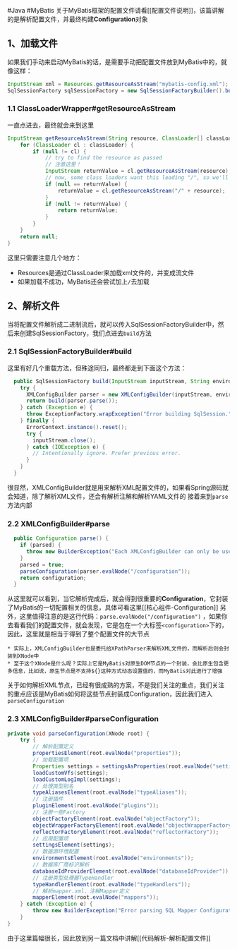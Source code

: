 #Java #MyBatis 
关于MyBatis框架的配置文件请看[[配置文件说明]]，该篇讲解的是解析配置文件，并最终构建**Configuration**对象
## 1、加载文件
如果我们手动来启动MyBatis的话，是需要手动把配置文件放到MyBatis中的，就像这样：
```java
InputStream xml = Resources.getResourceAsStream("mybatis-config.xml");
SqlSessionFactory sqlSessionFactory = new SqlSessionFactoryBuilder().build(xml);
```
### 1.1 ClassLoaderWrapper#getResourceAsStream
一直点进去，最终就会来到这里
```java
InputStream getResourceAsStream(String resource, ClassLoader[] classLoader) {
    for (ClassLoader cl : classLoader) {
        if (null != cl) {
            // try to find the resource as passed
            // 注意这里！
            InputStream returnValue = cl.getResourceAsStream(resource);
            // now, some class loaders want this leading "/", so we'll add it and try again if we didn't find the resource
            if (null == returnValue) {
                returnValue = cl.getResourceAsStream("/" + resource);
            }
            if (null != returnValue) {
                return returnValue;
            }
        }
    }
    return null;
}
```
这里只需要注意几个地方：
* Resources是通过ClassLoader来加载xml文件的，并变成流文件
* 如果加载不成功，MyBatis还会尝试加上`/`去加载
## 2、解析文件
当将配置文件解析成二进制流后，就可以传入SqlSessionFactoryBuilder中，然后来创建SqlSessionFactory，我们点进去`build`方法
### 2.1 SqlSessionFactoryBuilder#build
这里有好几个重载方法，但殊途同归，最终都走到下面这个方法：
```java fold
  public SqlSessionFactory build(InputStream inputStream, String environment, Properties properties) {
    try {
      XMLConfigBuilder parser = new XMLConfigBuilder(inputStream, environment, properties);
      return build(parser.parse());
    } catch (Exception e) {
      throw ExceptionFactory.wrapException("Error building SqlSession.", e);
    } finally {
      ErrorContext.instance().reset();
      try {
        inputStream.close();
      } catch (IOException e) {
        // Intentionally ignore. Prefer previous error.
      }
    }
  }
```
很显然，XMLConfigBuilder就是用来解析XML配置文件的，如果看Spring源码就会知道，除了解析XML文件，还会有解析注解和解析YAML文件的
接着来到`parse`方法内部
### 2.2 XMLConfigBuilder#parse
```java fold
  public Configuration parse() {
    if (parsed) {
      throw new BuilderException("Each XMLConfigBuilder can only be used once.");
    }
    parsed = true;
    parseConfiguration(parser.evalNode("/configuration"));
    return configuration;
  }
```
从这里就可以看到，当它解析完成后，就会得到很重要的**Configuration**，它封装了MyBatis的一切配置相关的信息，具体可看这里[[核心组件-Configuration]]
另外，这里值得注意的是这行代码：`parse.evalNode("/configuration")` ，如果你去看看我们的配置文件，就会发现，它是包在一个大标签`<configuration>`下的，因此，这里就是相当于得到了整个配置文件的大节点
```ad-note
* 实际上，XMLConfigBuilder也是委托给XPathParser来解析XML文件的，而解析后则会封装到XNode中
* 至于这个XNode是什么呢？实际上它是MyBatis对原生DOM节点的一个封装，会比原生包含更多信息，比如说，原生节点是不支持${}这种方式动态设置值的，而MyBatis对此进行了增强
```
关于如何解析XML节点，已经有很成熟的方案，不是我们关注的重点，我们关注的重点应该是MyBatis如何将这些节点封装成Configuration，因此我们进入`parseConfiguration`
### 2.3 XMLConfigBuilder#parseConfiguration
```java fold
private void parseConfiguration(XNode root) {
    try {
        // 解析配置定义
        propertiesElement(root.evalNode("properties"));
        // 加载配置项
        Properties settings = settingsAsProperties(root.evalNode("settings"));
        loadCustomVfs(settings);
        loadCustomLogImpl(settings);
        // 处理类型别名
        typeAliasesElement(root.evalNode("typeAliases"));
        // 注册插件
        pluginElement(root.evalNode("plugins"));
        // 注册一些Factory
        objectFactoryElement(root.evalNode("objectFactory"));
        objectWrapperFactoryElement(root.evalNode("objectWrapperFactory"));
        reflectorFactoryElement(root.evalNode("reflectorFactory"));
        // 应用配置项
        settingsElement(settings);
        // 数据源环境配置
        environmentsElement(root.evalNode("environments"));
        // 数据库厂商标识解析
        databaseIdProviderElement(root.evalNode("databaseIdProvider"));
        // 注册类型处理器TypeHandler
        typeHandlerElement(root.evalNode("typeHandlers"));
        // 解析mapper.xml、注解Mapper定义
        mapperElement(root.evalNode("mappers"));
    } catch (Exception e) {
        throw new BuilderException("Error parsing SQL Mapper Configuration. Cause: " + e, e);
    }
}
```
由于这里篇幅很长，因此放到另一篇文档中讲解[[代码解析-解析配置文件]]